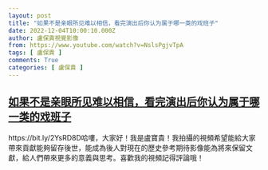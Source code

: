 ```yaml
---
layout: post
title: "如果不是亲眼所见难以相信，看完演出后你认为属于哪一类的戏班子"
date: 2022-12-04T10:00:10.000Z
author: 盧保貴視覺影像
from: https://www.youtube.com/watch?v=NslsPgjvTpA
tags: [ 盧保貴 ]
comments: True
categories: [ 盧保貴 ]
---
```

<!--1670148010000-->
[如果不是亲眼所见难以相信，看完演出后你认为属于哪一类的戏班子](https://www.youtube.com/watch?v=NslsPgjvTpA)
------

<div>
https://bit.ly/2YsRD8D哈嘍，大家好！我是盧寶貴！我拍攝的視頻希望能給大家帶來貢獻能夠留存後世，能成為後人對現在的歷史參考期待影像能為將來保留文獻，給人們帶來更多的意義與思考。喜歡我的視頻記得評論哦！
</div>
